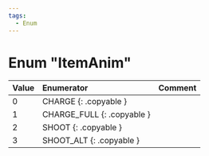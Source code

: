 ```yaml
---
tags:
  - Enum
---
```

# Enum "ItemAnim"
|Value|Enumerator|Comment|
|:--|:--|:--|
|0 |CHARGE {: .copyable } |  |
|1 |CHARGE_FULL {: .copyable } |  |
|2 |SHOOT {: .copyable } |  |
|3 |SHOOT_ALT {: .copyable } |  |
